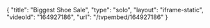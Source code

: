 {
    "title": "Biggest Shoe Sale",
    "type": "solo",
    "layout": "iframe-static",
    "videoId": "164927186",
    "url": "\/tvpembed\/164927186"
}